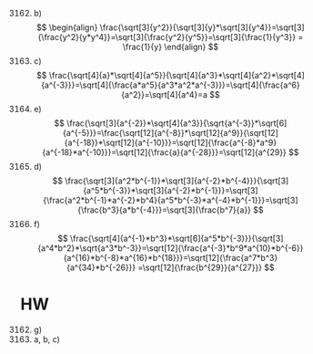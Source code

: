 3162. b)
$$
\begin{align}
\frac{\sqrt[3]{y^2}}{\sqrt[3]{y}*\sqrt[3]{y^4}}=\sqrt[3]{\frac{y^2}{y*y^4}}=\sqrt[3]{\frac{y^2}{y^5}}=\sqrt[3]{\frac{1}{y^3}} = \frac{1}{y}
\end{align}
$$
3162. c)
$$
\frac{\sqrt[4]{a}*\sqrt[4]{a^5}}{\sqrt[4]{a^3}*\sqrt[4]{a^2}*\sqrt[4]{a^{-3}}}=\sqrt[4]{\frac{a*a^5}{a^3*a^2*a^{-3}}}=\sqrt[4]{\frac{a^6}{a^2}}=\sqrt[4]{a^4}=a
$$
3162. e)
$$
\frac{\sqrt[3]{a^{-2}}*\sqrt[4]{a^3}}{\sqrt{a^{-3}}*\sqrt[6]{a^{-5}}}=\frac{\sqrt[12]{a^{-8}}*\sqrt[12]{a^9}}{\sqrt[12]{a^{-18}}*\sqrt[12]{a^{-10}}}=\sqrt[12]{\frac{a^{-8}*a^9}{a^{-18}*a^{-10}}}=\sqrt[12]{\frac{a}{a^{-28}}}=\sqrt[12]{a^{29}}
$$
3162. d)
$$
\frac{\sqrt[3]{a^2*b^{-1}}*\sqrt[3]{a^{-2}*b^{-4}}}{\sqrt[3]{a^5*b^{-3}}*\sqrt[3]{a^{-2}*b^{-1}}}=\sqrt[3]{\frac{a^2*b^{-1}*a^{-2}*b^4}{a^5*b^{-3}*a^{-4}*b^{-1}}}=\sqrt[3]{\frac{b^3}{a*b^{-4}}}=\sqrt[3]{\frac{b^7}{a}}
$$
3162. f)
$$
\frac{\sqrt[4]{a^{-1}*b^3}*\sqrt[6]{a^5*b^{-3}}}{\sqrt[3]{a^4*b^2}*\sqrt{a^3*b^-3}}=\sqrt[12]{\frac{a^{-3}*b^9*a^{10}*b^{-6}}{a^{16}*b^{-8}*a^{16}*b^{18}}}=\sqrt[12]{\frac{a^7*b^3}{a^{34}*b^{-26}}} =\sqrt[12]{\frac{b^{29}}{a^{27}}}
$$
# HW
3162. g)
3163. a, b, c)